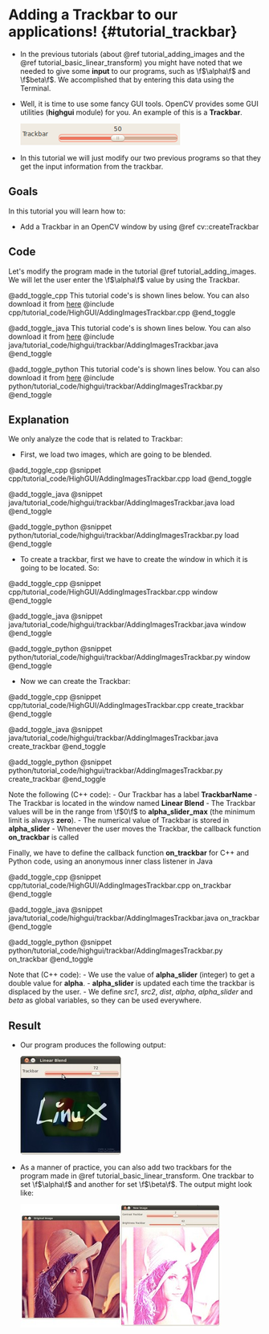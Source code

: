 Adding a Trackbar to our applications! {#tutorial_trackbar}
======================================

-   In the previous tutorials (about @ref tutorial_adding_images and the @ref tutorial_basic_linear_transform)
    you might have noted that we needed to give some **input** to our programs, such
    as \f$\alpha\f$ and \f$beta\f$. We accomplished that by entering this data using the Terminal.
-   Well, it is time to use some fancy GUI tools. OpenCV provides some GUI utilities (**highgui** module)
    for you. An example of this is a **Trackbar**.

    ![](images/Adding_Trackbars_Tutorial_Trackbar.png)

-   In this tutorial we will just modify our two previous programs so that they get the input
    information from the trackbar.

Goals
-----

In this tutorial you will learn how to:

-   Add a Trackbar in an OpenCV window by using @ref cv::createTrackbar

Code
----

Let's modify the program made in the tutorial @ref tutorial_adding_images. We will let the user enter the
\f$\alpha\f$ value by using the Trackbar.

@add_toggle_cpp
This tutorial code's is shown lines below. You can also download it from
[here](https://github.com/opencv/opencv/tree/3.4/samples/cpp/tutorial_code/HighGUI/AddingImagesTrackbar.cpp)
@include cpp/tutorial_code/HighGUI/AddingImagesTrackbar.cpp
@end_toggle

@add_toggle_java
This tutorial code's is shown lines below. You can also download it from
[here](https://github.com/opencv/opencv/tree/3.4/samples/java/tutorial_code/highgui/trackbar/AddingImagesTrackbar.java)
@include java/tutorial_code/highgui/trackbar/AddingImagesTrackbar.java
@end_toggle

@add_toggle_python
This tutorial code's is shown lines below. You can also download it from
[here](https://github.com/opencv/opencv/tree/3.4/samples/python/tutorial_code/highgui/trackbar/AddingImagesTrackbar.py)
@include python/tutorial_code/highgui/trackbar/AddingImagesTrackbar.py
@end_toggle

Explanation
-----------

We only analyze the code that is related to Trackbar:

-  First, we load two images, which are going to be blended.

@add_toggle_cpp
@snippet cpp/tutorial_code/HighGUI/AddingImagesTrackbar.cpp load
@end_toggle

@add_toggle_java
@snippet java/tutorial_code/highgui/trackbar/AddingImagesTrackbar.java load
@end_toggle

@add_toggle_python
@snippet python/tutorial_code/highgui/trackbar/AddingImagesTrackbar.py load
@end_toggle

-  To create a trackbar, first we have to create the window in which it is going to be located. So:

@add_toggle_cpp
@snippet cpp/tutorial_code/HighGUI/AddingImagesTrackbar.cpp window
@end_toggle

@add_toggle_java
@snippet java/tutorial_code/highgui/trackbar/AddingImagesTrackbar.java window
@end_toggle

@add_toggle_python
@snippet python/tutorial_code/highgui/trackbar/AddingImagesTrackbar.py window
@end_toggle

-  Now we can create the Trackbar:

@add_toggle_cpp
@snippet cpp/tutorial_code/HighGUI/AddingImagesTrackbar.cpp create_trackbar
@end_toggle

@add_toggle_java
@snippet java/tutorial_code/highgui/trackbar/AddingImagesTrackbar.java create_trackbar
@end_toggle

@add_toggle_python
@snippet python/tutorial_code/highgui/trackbar/AddingImagesTrackbar.py create_trackbar
@end_toggle

Note the following (C++ code):
    -   Our Trackbar has a label **TrackbarName**
    -   The Trackbar is located in the window named **Linear Blend**
    -   The Trackbar values will be in the range from \f$0\f$ to **alpha_slider_max** (the minimum
        limit is always **zero**).
    -   The numerical value of Trackbar is stored in **alpha_slider**
    -   Whenever the user moves the Trackbar, the callback function **on_trackbar** is called

Finally, we have to define the callback function **on_trackbar** for C++ and Python code, using an anonymous inner class listener in Java

@add_toggle_cpp
@snippet cpp/tutorial_code/HighGUI/AddingImagesTrackbar.cpp on_trackbar
@end_toggle

@add_toggle_java
@snippet java/tutorial_code/highgui/trackbar/AddingImagesTrackbar.java on_trackbar
@end_toggle

@add_toggle_python
@snippet python/tutorial_code/highgui/trackbar/AddingImagesTrackbar.py on_trackbar
@end_toggle

Note that (C++ code):
    -   We use the value of **alpha_slider** (integer) to get a double value for **alpha**.
    -   **alpha_slider** is updated each time the trackbar is displaced by the user.
    -   We define *src1*, *src2*, *dist*, *alpha*, *alpha_slider* and *beta* as global variables,
        so they can be used everywhere.

Result
------

-   Our program produces the following output:

    ![](images/Adding_Trackbars_Tutorial_Result_0.jpg)

-   As a manner of practice, you can also add two trackbars for the program made in
    @ref tutorial_basic_linear_transform. One trackbar to set \f$\alpha\f$ and another for set \f$\beta\f$. The output might
    look like:

    ![](images/Adding_Trackbars_Tutorial_Result_1.jpg)
